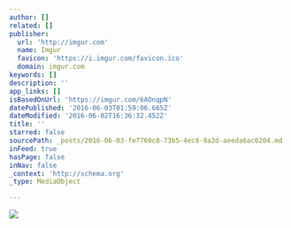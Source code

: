 ```yaml
---
author: []
related: []
publisher:
  url: 'http://imgur.com'
  name: Imgur
  favicon: 'https://i.imgur.com/favicon.ico'
  domain: imgur.com
keywords: []
description: ''
app_links: []
isBasedOnUrl: 'https://imgur.com/6AOnqpN'
datePublished: '2016-06-03T01:59:06.665Z'
dateModified: '2016-06-02T16:36:32.452Z'
title: ''
starred: false
sourcePath: _posts/2016-06-03-fe7769c0-73b5-4ec8-9a3d-aeeda6ac0204.md
inFeed: true
hasPage: false
inNav: false
_context: 'http://schema.org'
_type: MediaObject

---
```

<article style=""><img src="http://imgur.com/6AOnqpN.png" /></article>